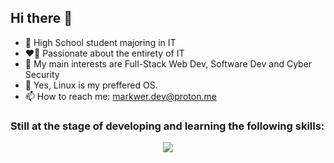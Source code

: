## Hi there 👋

- 🌱 High School student majoring in IT
- ❤️‍🔥 Passionate about the entirety of IT
- 🔭 My main interests are Full-Stack Web Dev, Software Dev and Cyber Security
- 🐧 Yes, Linux is my preffered OS.
- 📫 How to reach me: markwer.dev@proton.me

### Still at the stage of developing and learning the following skills:

<p align="center">
  <a href="https://skillicons.dev">
    <img src="https://skillicons.dev/icons?i=html,css,js,ts,react,php,mysql,mongodb,py,git"/>
  </a>
</p>
